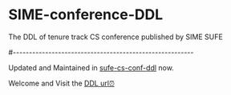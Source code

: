 # SIME-conference-DDL
The DDL of tenure track CS conference published by SIME SUFE

#--------------------------------------------------------

Updated and Maintained in [sufe-cs-conf-ddl](https://github.com/SUFE-CS-CONF-DDL/sufe-cs-conf-ddl) now. 

Welcome and Visit the [DDL url⏰](https://sufe-cs-conf-ddl.github.io)
